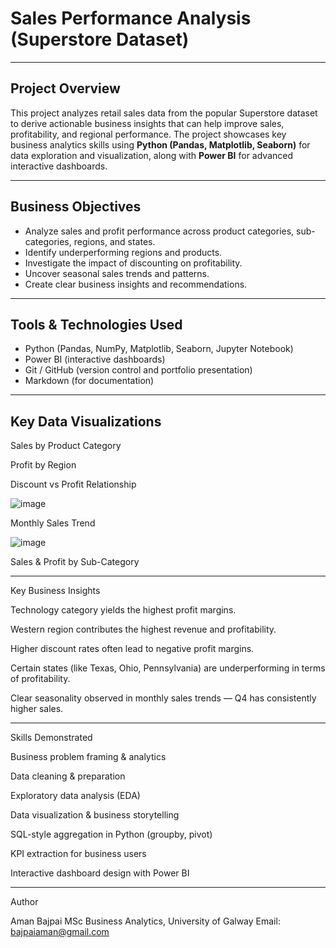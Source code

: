 #  Sales Performance Analysis (Superstore Dataset)

---

##  Project Overview

This project analyzes retail sales data from the popular Superstore dataset to derive actionable business insights that can help improve sales, profitability, and regional performance. The project showcases key business analytics skills using **Python (Pandas, Matplotlib, Seaborn)** for data exploration and visualization, along with **Power BI** for advanced interactive dashboards.

---

##  Business Objectives

- Analyze sales and profit performance across product categories, sub-categories, regions, and states.
- Identify underperforming regions and products.
- Investigate the impact of discounting on profitability.
- Uncover seasonal sales trends and patterns.
- Create clear business insights and recommendations.

---

##  Tools & Technologies Used

- Python (Pandas, NumPy, Matplotlib, Seaborn, Jupyter Notebook)
- Power BI (interactive dashboards)
- Git / GitHub (version control and portfolio presentation)
- Markdown (for documentation)

---

## Key Data Visualizations

Sales by Product Category



Profit by Region



Discount vs Profit Relationship

![image](https://github.com/user-attachments/assets/70611724-aa92-4b7e-b605-d066903e1d38)


Monthly Sales Trend

![image](https://github.com/user-attachments/assets/443517d7-214c-46e0-8409-4281e947a041)


Sales & Profit by Sub-Category




---

Key Business Insights

 Technology category yields the highest profit margins.

 Western region contributes the highest revenue and profitability.

 Higher discount rates often lead to negative profit margins.

 Certain states (like Texas, Ohio, Pennsylvania) are underperforming in terms of profitability.

 Clear seasonality observed in monthly sales trends — Q4 has consistently higher sales.



---

Skills Demonstrated

Business problem framing & analytics

Data cleaning & preparation

Exploratory data analysis (EDA)

Data visualization & business storytelling

SQL-style aggregation in Python (groupby, pivot)

KPI extraction for business users

Interactive dashboard design with Power BI



---

Author

Aman Bajpai
MSc Business Analytics, University of Galway
Email: bajpaiaman@gmail.com
